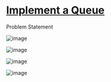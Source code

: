 # [Implement a Queue](https://www.codingninjas.com/codestudio/problems/queue-using-array-or-singly-linked-list_2099908?leftPanelTab=0&campaign=LoveBabbar_Codestudio&utm_source=youtube&utm_medium=affiliate&utm_campaign=LoveBabbar_Codestudio)

Problem Statement

![image](https://user-images.githubusercontent.com/97858274/231740411-52f41666-89ee-40a7-ac12-c4a3e3571502.png)

![image](https://user-images.githubusercontent.com/97858274/231740448-a45d11d5-7628-4a0e-bccf-ef86500777d5.png)

![image](https://user-images.githubusercontent.com/97858274/231740498-98a48665-78b5-4792-82ae-144f5e26a398.png)

![image](https://user-images.githubusercontent.com/97858274/231740536-eac7cec8-93c8-4f8b-94b9-3ae596155cca.png)
